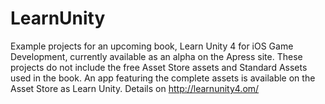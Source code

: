 LearnUnity
==========

Example projects for an upcoming book, Learn Unity 4 for iOS Game Development, currently available as an alpha on the Apress site. These projects do not include the free Asset Store assets and Standard Assets used in the book. An app featuring the complete assets is available on the Asset Store as Learn Unity. Details on http://learnunity4.om/
